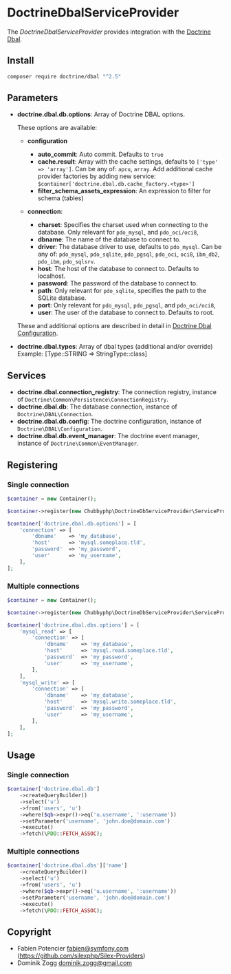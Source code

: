 # DoctrineDbalServiceProvider

The *DoctrineDbalServiceProvider* provides integration with the [Doctrine Dbal][1].

## Install

```sh
composer require doctrine/dbal "^2.5"
```

## Parameters

* **doctrine.dbal.db.options**: Array of Doctrine DBAL options.

    These options are available:

    * **configuration**

        * **auto_commit**: Auto commit. Defaults to `true`
        * **cache.result**: Array with the cache settings, defaults to `['type' => 'array']`.
            Can be any of: `apcu`, `array`. Add additional cache provider factories by adding new service:
            `$container['doctrine.dbal.db.cache_factory.<type>']`
        * **filter_schema_assets_expression**: An expression to filter for schema (tables)

    * **connection**:

        * **charset**: Specifies the charset used when connecting to the database.
            Only relevant for `pdo_mysql`, and `pdo_oci/oci8`,
        * **dbname**: The name of the database to connect to.
        * **driver**: The database driver to use, defaults to `pdo_mysql`.
            Can be any of: `pdo_mysql`, `pdo_sqlite`, `pdo_pgsql`,
            `pdo_oci`, `oci8`, `ibm_db2`, `pdo_ibm`, `pdo_sqlsrv`.
        * **host**: The host of the database to connect to. Defaults to localhost.
        * **password**: The password of the database to connect to.
        * **path**: Only relevant for `pdo_sqlite`, specifies the path to the SQLite database.
        * **port**: Only relevant for `pdo_mysql`, `pdo_pgsql`, and `pdo_oci/oci8`,
        * **user**: The user of the database to connect to. Defaults to root.

  These and additional options are described in detail in [Doctrine Dbal Configuration][2].

* **doctrine.dbal.types**: Array of dbal types (additional and/or override)
Example: [Type::STRING => StringType::class]

## Services

* **doctrine.dbal.connection_registry**: The connection registry, instance of `Doctrine\Common\Persistence\ConnectionRegistry`.
* **doctrine.dbal.db**: The database connection, instance of `Doctrine\DBAL\Connection`.
* **doctrine.dbal.db.config**: The doctrine configuration, instance of `Doctrine\DBAL\Configuration`.
* **doctrine.dbal.db.event_manager**: The doctrine event manager, instance of  `Doctrine\Common\EventManager`.

## Registering

### Single connection

```php
$container = new Container();

$container->register(new Chubbyphp\DoctrineDbServiceProvider\ServiceProvider\DoctrineDbalServiceProvider()));

$container['doctrine.dbal.db.options'] = [
    'connection' => [
        'dbname'    => 'my_database',
        'host'      => 'mysql.someplace.tld',
        'password'  => 'my_password',
        'user'      => 'my_username',
    ],
];
```

### Multiple connections

```php
$container = new Container();

$container->register(new Chubbyphp\DoctrineDbServiceProvider\ServiceProvider\DoctrineDbalServiceProvider());

$container['doctrine.dbal.dbs.options'] = [
    'mysql_read' => [
        'connection' => [
            'dbname'    => 'my_database',
            'host'      => 'mysql.read.someplace.tld',
            'password'  => 'my_password',
            'user'      => 'my_username',
        ],
    ],
    'mysql_write' => [
        'connection' => [
            'dbname'    => 'my_database',
            'host'      => 'mysql.write.someplace.tld',
            'password'  => 'my_password',
            'user'      => 'my_username',
        ],
    ],
];
```

## Usage

### Single connection

```php
$container['doctrine.dbal.db']
    ->createQueryBuilder()
    ->select('u')
    ->from('users', 'u')
    ->where($qb->expr()->eq('u.username', ':username'))
    ->setParameter('username', 'john.doe@domain.com')
    ->execute()
    ->fetch(\PDO::FETCH_ASSOC);
```

### Multiple connections

```php
$container['doctrine.dbal.dbs']['name']
    ->createQueryBuilder()
    ->select('u')
    ->from('users', 'u')
    ->where($qb->expr()->eq('u.username', ':username'))
    ->setParameter('username', 'john.doe@domain.com')
    ->execute()
    ->fetch(\PDO::FETCH_ASSOC);
```

## Copyright

* Fabien Potencier <fabien@symfony.com> (https://github.com/silexphp/Silex-Providers)
* Dominik Zogg <dominik.zogg@gmail.com>

[1]: https://www.doctrine-project.org/projects/dbal
[2]: https://www.doctrine-project.org/projects/doctrine-dbal/en/latest/reference/configuration.html
